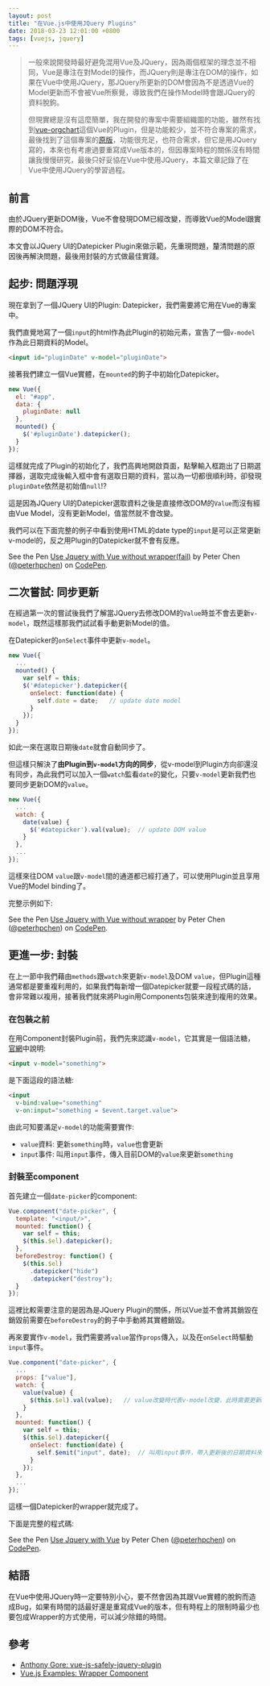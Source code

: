 ```yaml
---
layout: post
title: "在Vue.js中使用JQuery Plugins"
date: 2018-03-23 12:01:00 +0800
tags: [vuejs, jquery]
---
```


> 一般來說開發時最好避免混用Vue及JQuery，因為兩個框架的理念並不相同，Vue是專注在對Model的操作，而JQuery則是專注在DOM的操作，如果在Vue中使用JQuery，那JQuery所更新的DOM會因為不是透過Vue的Model更新而不會被Vue所察覺，導致我們在操作Model時會跟JQuery的資料脫鉤。
>
> 但現實總是沒有這麼簡單，我在開發的專案中需要組織圖的功能，雖然有找到[vue-orgchart](https://github.com/spiritree/vue-orgchart)這個Vue的Plugin，但是功能較少，並不符合專案的需求，最後找到了這個專案的[原版](https://github.com/dabeng/OrgChart)，功能很充足，也符合需求，但它是用JQuery寫的，本來也有考慮過要重寫成Vue版本的，但因專案時程的關係沒有時間讓我慢慢研究，最後只好妥協在Vue中使用JQuery，本篇文章記錄了在Vue中使用JQuery的學習過程。

## 前言

由於JQuery更新DOM後，Vue不會發現DOM已經改變，而導致Vue的Model跟實際的DOM不符合。

本文會以JQuery UI的Datepicker Plugin來做示範，先重現問題，釐清問題的原因後再解決問題，最後用封裝的方式做最佳實踐。

<!-- ## 封裝

為了處理這個問題我們需要將JQuery的Plugins封裝成Vue的Component，Vue對其可以透過v-model更新封裝後的Component，而JQuery在修改DOM後也可以emit回Vue的Parent Component。 -->

## 起步: 問題浮現

現在拿到了一個JQuery UI的Plugin: Datepicker，我們需要將它用在Vue的專案中。

我們直覺地寫了一個`input`的html作為此Plugin的初始元素，宣告了一個`v-model`作為此日期資料的Model。

```html
<input id="pluginDate" v-model="pluginDate">
```

接著我們建立一個Vue實體，在`mounted`的鉤子中初始化Datepicker。

```js
new Vue({
  el: "#app",
  data: {
    pluginDate: null
  },
  mounted() {
    $('#pluginDate').datepicker();
  }
});
```

這樣就完成了Plugin的初始化了，我們高興地開啟頁面，點擊輸入框跑出了日期選擇器，選取完成後輸入框中會有選取日期的資料，當以為一切都很順利時，卻發現`pluginDate`依然是初始值`null`!?

這是因為JQuery UI的Datepicker選取資料之後是直接修改DOM的`Value`而沒有經由Vue Model，沒有更新Model，值當然就不會改變。

我們可以在下面完整的例子中看到使用HTML的date type的`input`是可以正常更新v-model的，反之用Plugin的Datepicker就不會有反應。

<p data-height="265" data-theme-id="0" data-slug-hash="NYpGyq" data-default-tab="html,result" data-user="peterhpchen" data-embed-version="2" data-pen-title="Use Jquery with Vue without wrapper(fail)" class="codepen">See the Pen <a href="https://codepen.io/peterhpchen/pen/NYpGyq/">Use Jquery with Vue without wrapper(fail)</a> by Peter Chen (<a href="https://codepen.io/peterhpchen">@peterhpchen</a>) on <a href="https://codepen.io">CodePen</a>.</p>
<script async src="https://static.codepen.io/assets/embed/ei.js"></script>

## 二次嘗試: 同步更新

在經過第一次的嘗試後我們了解當JQuery去修改DOM的`Value`時並不會去更新`v-model`，既然這樣那我們試試看手動更新Model的值。

在Datepicker的`onSelect`事件中更新`v-model`。

```js
new Vue({
  ...
  mounted() {
    var self = this;
    $('#datepicker').datepicker({
      onSelect: function(date) {
        self.date = date;   // update date model
      }
    });
  }
});
```

如此一來在選取日期後`date`就會自動同步了。

但這樣只解決了**由Plugin到`v-model`方向的同步**，從v-model到Plugin方向卻還沒有同步，為此我們可以加入一個`watch`監看`date`的變化，只要`v-model`更新我們也要同步更新DOM的`value`。

```js
new Vue({
  ...
  watch: {
    date(value) {
      $('#datepicker').val(value);  // update DOM value
    }
  },
  ...
});
```

這樣來往DOM `value`跟`v-model`間的通道都已經打通了，可以使用Plugin並且享用Vue的Model binding了。

完整示例如下:

<p data-height="265" data-theme-id="0" data-slug-hash="GxWRVR" data-default-tab="js,result" data-user="peterhpchen" data-embed-version="2" data-pen-title="Use Jquery with Vue without wrapper" class="codepen">See the Pen <a href="https://codepen.io/peterhpchen/pen/GxWRVR/">Use Jquery with Vue without wrapper</a> by Peter Chen (<a href="https://codepen.io/peterhpchen">@peterhpchen</a>) on <a href="https://codepen.io">CodePen</a>.</p>
<script async src="https://static.codepen.io/assets/embed/ei.js"></script>

## 更進一步: 封裝

在上一節中我們藉由`methods`跟`watch`來更新`v-model`及DOM `value`，但Plugin這種通常都是要重複利用的，如果我們每新增一個Datepicker就要一段程式碼的話，會非常難以複用，接著我們就來將Plugin用Components包裝來達到複用的效果。

### 在包裝之前

在用Component封裝Plugin前，我們先來認識`v-model`，它其實是一個語法糖，[官網](https://vuejs.org/v2/guide/components.html#Form-Input-Components-using-Custom-Events)中說明:

```html
<input v-model="something">
```

是下面這段的語法糖:

```html
<input
  v-bind:value="something"
  v-on:input="something = $event.target.value">
```

由此可知要滿足`v-model`的功能需要實作:

* `value`資料: 更新`something`時，`value`也會更新
* `input`事件: 叫用`input`事件，傳入目前DOM的`value`來更新`something`

### 封裝至component

首先建立一個`date-picker`的component:

```js
Vue.component("date-picker", {
  template: "<input/>",
  mounted: function() {
    var self = this;
    $(this.$el).datepicker();
  },
  beforeDestroy: function() {
    $(this.$el)
      .datepicker("hide")
      .datepicker("destroy");
  }
});
```

這裡比較需要注意的是因為是JQuery Plugin的關係，所以Vue並不會將其銷毀在銷毀前需要在`beforeDestroy`的鉤子中手動將其實體銷毀。

再來要實作`v-model`，我們需要將`value`當作`props`傳入，以及在`onSelect`時驅動`input`事件。

```js
Vue.component("date-picker", {
  ...
  props: ["value"],
  watch: {
    value(value) {
      $(this.$el).val(value);   // value改變時代表v-model改變，此時需要更新DOM的Value
    }
  },
  mounted: function() {
    var self = this;
    $(this.$el).datepicker({
      onSelect: function(date) {
        self.$emit("input", date);  // 叫用input事件，帶入更新後的日期資料來更新v-model
      }
    });
  },
  ...
});
```

這樣一個Datepicker的wrapper就完成了。

下面是完整的程式碼:

<p data-height="265" data-theme-id="0" data-slug-hash="RMaGbx" data-default-tab="js,result" data-user="peterhpchen" data-embed-version="2" data-pen-title="Use Jquery with Vue" class="codepen">See the Pen <a href="https://codepen.io/peterhpchen/pen/RMaGbx/">Use Jquery with Vue</a> by Peter Chen (<a href="https://codepen.io/peterhpchen">@peterhpchen</a>) on <a href="https://codepen.io">CodePen</a>.</p>
<script async src="https://static.codepen.io/assets/embed/ei.js"></script>

## 結語

在Vue中使用JQuery時一定要特別小心，要不然會因為其跟Vue實體的脫鉤而造成Bug，如果有時間的話最好還是重寫成Vue的版本，但有時程上的限制時最少也要包成Wrapper的方式使用，可以減少除錯的時間。

## 參考

* [Anthony Gore: vue-js-safely-jquery-plugin](https://vuejsdevelopers.com/2017/05/20/vue-js-safely-jquery-plugin/)
* [Vue.js Examples: Wrapper Component](https://vuejs.org/v2/examples/select2.html)